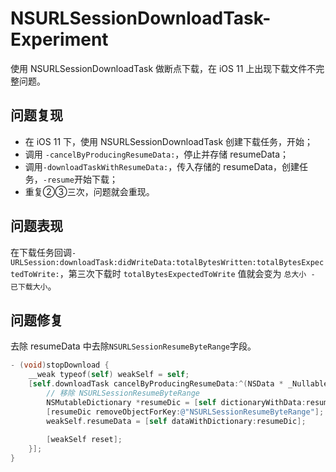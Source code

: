 # NSURLSessionDownloadTask-Experiment
使用 NSURLSessionDownloadTask 做断点下载，在 iOS 11 上出现下载文件不完整问题。

## 问题复现

- 在 iOS 11 下，使用 NSURLSessionDownloadTask 创建下载任务，开始；
- 调用 `-cancelByProducingResumeData:`，停止并存储 resumeData；
- 调用`-downloadTaskWithResumeData:`，传入存储的 resumeData，创建任务，`-resume`开始下载；
- 重复②③三次，问题就会重现。

## 问题表现

在下载任务回调`-URLSession:downloadTask:didWriteData:totalBytesWritten:totalBytesExpectedToWrite:`，第三次下载时 `totalBytesExpectedToWrite` 值就会变为 `总大小 - 已下载大小`。

## 问题修复

去除 resumeData 中去除`NSURLSessionResumeByteRange`字段。

```objective-c
- (void)stopDownload {
	__weak typeof(self) weakSelf = self;
	[self.downloadTask cancelByProducingResumeData:^(NSData * _Nullable resumeData) {
		// 移除 NSURLSessionResumeByteRange
		NSMutableDictionary *resumeDic = [self dictionaryWithData:resumeData].mutableCopy;
		[resumeDic removeObjectForKey:@"NSURLSessionResumeByteRange"];
		weakSelf.resumeData = [self dataWithDictionary:resumeDic];
		
		[weakSelf reset];
	}];
}
```